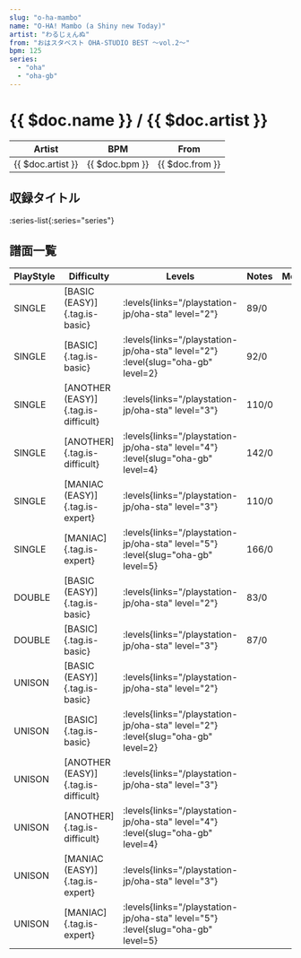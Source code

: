 ```yaml
---
slug: "o-ha-mambo"
name: "O-HA! Mambo (a Shiny new Today)"
artist: "わるじぇんぬ"
from: "おはスタベスト OHA-STUDIO BEST ～vol.2～"
bpm: 125
series:
  - "oha"
  - "oha-gb"
---
```


# {{ $doc.name }} / {{ $doc.artist }}

|Artist|BPM|From|
|------|---|----|
|{{ $doc.artist }}|{{ $doc.bpm }}|{{ $doc.from }}|

## 収録タイトル

:series-list{:series="series"}

## 譜面一覧

|PlayStyle|Difficulty|Levels|Notes|Movie|
|---------|----------|------|-----|-----|
|SINGLE|[BASIC (EASY)]{.tag.is-basic}| :levels{links="/playstation-jp/oha-sta" level="2"}|89/0||
|SINGLE|[BASIC]{.tag.is-basic}| :levels{links="/playstation-jp/oha-sta" level="2"} :level{slug="oha-gb" level=2}|92/0||
|SINGLE|[ANOTHER (EASY)]{.tag.is-difficult}| :levels{links="/playstation-jp/oha-sta" level="3"}|110/0||
|SINGLE|[ANOTHER]{.tag.is-difficult}| :levels{links="/playstation-jp/oha-sta" level="4"} :level{slug="oha-gb" level=4}|142/0||
|SINGLE|[MANIAC (EASY)]{.tag.is-expert}| :levels{links="/playstation-jp/oha-sta" level="3"}|110/0||
|SINGLE|[MANIAC]{.tag.is-expert}| :levels{links="/playstation-jp/oha-sta" level="5"} :level{slug="oha-gb" level=5}|166/0||
|DOUBLE|[BASIC (EASY)]{.tag.is-basic}| :levels{links="/playstation-jp/oha-sta" level="2"}|83/0||
|DOUBLE|[BASIC]{.tag.is-basic}| :levels{links="/playstation-jp/oha-sta" level="3"}|87/0||
|UNISON|[BASIC (EASY)]{.tag.is-basic}| :levels{links="/playstation-jp/oha-sta" level="2"}|||
|UNISON|[BASIC]{.tag.is-basic}| :levels{links="/playstation-jp/oha-sta" level="2"} :level{slug="oha-gb" level=2}|||
|UNISON|[ANOTHER (EASY)]{.tag.is-difficult}| :levels{links="/playstation-jp/oha-sta" level="3"}|||
|UNISON|[ANOTHER]{.tag.is-difficult}| :levels{links="/playstation-jp/oha-sta" level="4"} :level{slug="oha-gb" level=4}|||
|UNISON|[MANIAC (EASY)]{.tag.is-expert}| :levels{links="/playstation-jp/oha-sta" level="3"}|||
|UNISON|[MANIAC]{.tag.is-expert}| :levels{links="/playstation-jp/oha-sta" level="5"} :level{slug="oha-gb" level=5}|||
